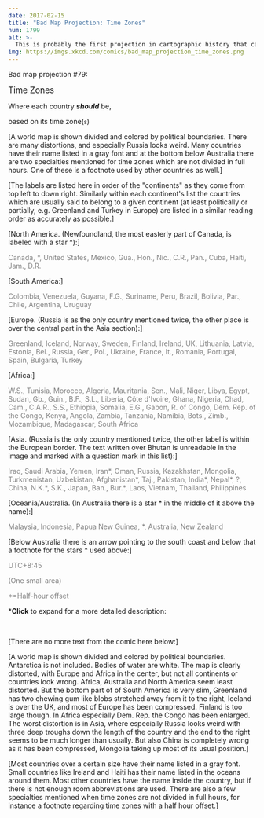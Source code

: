 ```yaml
---
date: 2017-02-15
title: "Bad Map Projection: Time Zones"
num: 1799
alt: >-
  This is probably the first projection in cartographic history that can be criticized for its disproportionate focus on Finland, Mongolia, and the Democratic Republic of the Congo.
img: https://imgs.xkcd.com/comics/bad_map_projection_time_zones.png
---
```

Bad map projection #79:

<big>Time Zones</big>

Where each country ***should*** be,

based on its time zone(<small>s</small>)

[A world map is shown divided and colored by political boundaries. There are many distortions, and especially Russia looks weird. Many countries have their name listed in a gray font and at the bottom below Australia there are two specialties mentioned for time zones which are not divided in full hours. One of these is a footnote used by other countries as well.]

[The labels are listed here in order of the "continents" as they come from top left to down right. Similarly within each continent's list the countries which are usually said to belong to a given continent (at least politically or partially, e.g. Greenland and Turkey in Europe) are listed in a similar reading order as accurately as possible.]

[North America. (Newfoundland, the most easterly part of Canada, is labeled with a star \*):]

<span style="color: gray;">Canada, \*, United States, Mexico, Gua., Hon., Nic., C.R., Pan., Cuba, Haiti, Jam., D.R.</span>

[South America:]

<span style="color: gray;">Colombia, Venezuela, Guyana, F.G., Suriname, Peru, Brazil, Bolivia, Par., Chile, Argentina, Uruguay</span>

[Europe. (Russia is as the only country mentioned twice, the other place is over the central part in the Asia section):]

<span style="color: gray;">Greenland, Iceland, Norway, Sweden, Finland, Ireland, UK, Lithuania, Latvia, Estonia, Bel., Russia, Ger., Pol., Ukraine, France, It., Romania, Portugal, Spain, Bulgaria, Turkey</span>

[Africa:]

<span style="color: gray;">W.S., Tunisia, Morocco, Algeria, Mauritania, Sen., Mali, Niger, Libya, Egypt, Sudan, Gb., Guin., B.F., S.L., Liberia, Côte d'Ivoire, Ghana, Nigeria, Chad, Cam., C.A.R., S.S., Ethiopia, Somalia, E.G., Gabon, R. of Congo, Dem. Rep. of the Congo, Kenya, Angola, Zambia, Tanzania, Namibia, Bots., Zimb., Mozambique, Madagascar, South Africa</span>

[Asia. (Russia is the only country mentioned twice, the other label is within the European border. The text written over Bhutan is unreadable in the image and marked with a question mark in this list):]

<span style="color: gray;">Iraq, Saudi Arabia, Yemen, Iran\*, Oman, Russia, Kazakhstan, Mongolia, Turkmenistan, Uzbekistan, Afghanistan\*, Taj., Pakistan, India\*, Nepal\*, ?, China, N.K.\*, S.K., Japan, Ban., Bur.\*, Laos, Vietnam, Thailand, Philippines</span>

[Oceania/Australia. (In Australia there is a star \* in the middle of it above the name):]

<span style="color: gray;">Malaysia, Indonesia, Papua New Guinea, \*, Australia, New Zealand</span>

[Below Australia there is an arrow pointing to the south coast and below that a footnote for the stars \* used above:]

<span style="color: gray;">UTC+8:45</span>

<span style="color: gray;">(One small area)</span>

<span style="color: gray;">\*=Half-hour offset</span>

\***Click** to expand for a more detailed description:

<div class="mw-collapsible mw-collapsed leftAlign" style="width:100%">

<br>

[There are no more text from the comic here below:]

[A world map is shown divided and colored by political boundaries. Antarctica is not included. Bodies of water are white. The map is clearly distorted, with Europe and Africa in the center, but not all continents or countries look wrong. Africa, Australia and North America seem least distorted. But the bottom part of of South America is very slim, Greenland has two chewing gum like blobs stretched away from it to the right, Iceland is over the UK, and most of Europe has been compressed. Finland is too large though. In Africa especially Dem. Rep. the Congo has been enlarged. The worst distortion is in Asia, where especially Russia looks weird with three deep troughs down the length of the country and the end to the right seems to be much longer than usually. But also China is completely wrong as it has been compressed, Mongolia taking up most of its usual position.]

[Most countries over a certain size have their name listed in a gray font. Small countries like Ireland and Haiti has their name listed in the oceans around them. Most other countries have the name inside the country, but if there is not enough room abbreviations are used. There are also a few specialties mentioned when time zones are not divided in full hours, for instance a footnote regarding time zones with a half hour offset.]

</div>

<br>